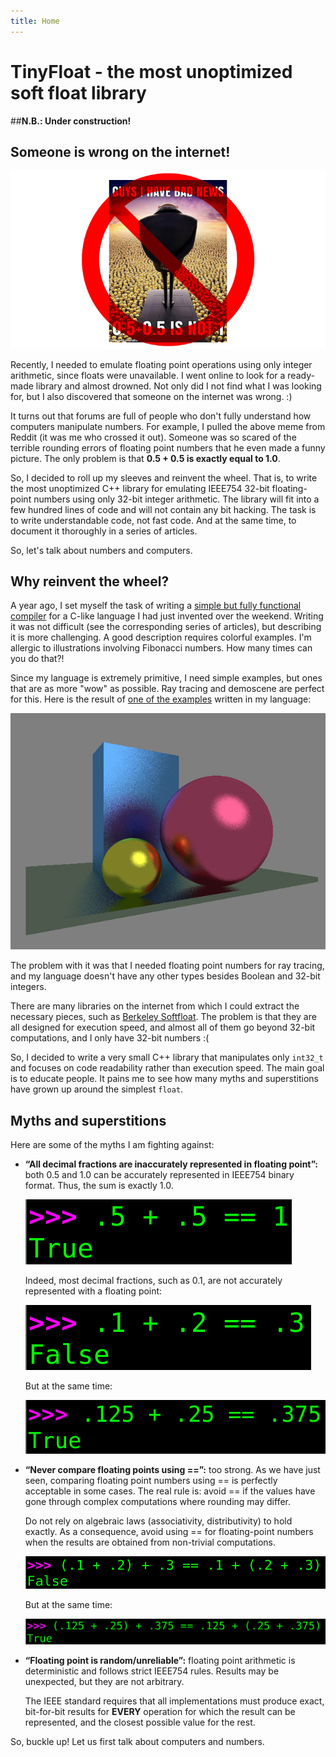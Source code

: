 ```yaml
---
title: Home
---
```


# TinyFloat - the most unoptimized soft float library

##**N.B.: Under construction!**


## Someone is wrong on the internet!

![](home/bad-news.jpg)

Recently, I needed to emulate floating point operations using only integer arithmetic, since floats were unavailable.
I went online to look for a ready-made library and almost drowned.
Not only did I not find what I was looking for, but I also discovered that someone on the internet was wrong. :)


It turns out that forums are full of people who don't fully understand how computers manipulate numbers.
For example, I pulled the above meme from Reddit (it was me who crossed it out).
Someone was so scared of the terrible rounding errors of floating point numbers that he even made a funny picture.
The only problem is that **0.5 + 0.5 is exactly equal to 1.0**.

So, I decided to roll up my sleeves and reinvent the wheel.
That is, to write the most unoptimized C++ library for emulating IEEE754 32-bit floating-point numbers using only 32-bit integer arithmetic.
The library will fit into a few hundred lines of code and will not contain any bit hacking.
The task is to write understandable code, not fast code.
And at the same time, to document it thoroughly in a series of articles.

So, let's talk about numbers and computers.

## Why reinvent the wheel?

A year ago, I set myself the task of writing a [simple but fully functional compiler](/tinycompiler) for a C-like language I had just invented over the weekend.
Writing it was not difficult (see the corresponding series of articles), but describing it is more challenging.
A good description requires colorful examples. I'm allergic to illustrations involving Fibonacci numbers.
How many times can you do that?!

Since my language is extremely primitive, I need simple examples, but ones that are as more "wow" as possible.
Ray tracing and demoscene are perfect for this.
Here is the result of [one of the examples](https://github.com/ssloy/tinycompiler/blob/main/test-programs/gfx/raytracer.wend) written in my language:

![](home/raytracer.png)


The problem with it was that I needed floating point numbers for ray tracing, and my language doesn't have any other types besides Boolean and 32-bit integers.

There are many libraries on the internet from which I could extract the necessary pieces, such as [Berkeley Softfloat](https://github.com/ssloy/tinycompiler/blob/main/test-programs/gfx/raytracer.wend).
The problem is that they are all designed for execution speed, and almost all of them go beyond 32-bit computations, and I only have 32-bit numbers :(

So, I decided to write a very small C++ library that manipulates only `int32_t` and focuses on code readability rather than execution speed.
The main goal is to educate people.
It pains me to see how many myths and superstitions have grown up around the simplest `float`.

## Myths and superstitions

Here are some of the myths I am fighting against:

* **“All decimal fractions are inaccurately represented in floating point”:** both 0.5 and 1.0 can be accurately represented in IEEE754 binary format. Thus, the sum is exactly 1.0.

    ![](home/myths-a.png)

    Indeed, most decimal fractions, such as 0.1, are not accurately represented with a floating point:

    ![](home/myths-b.png)

    But at the same time:

    ![](home/myths-c.png)

* **“Never compare floating points using ==”:** too strong. As we have just seen, comparing floating point numbers using == is perfectly acceptable in some cases. The real rule is: avoid == if the values have gone through complex computations where rounding may differ.

    Do not rely on algebraic laws (associativity, distributivity) to hold exactly. As a consequence, avoid using == for floating-point numbers when the results are obtained from non-trivial computations.

    ![](home/myths-d.png)

    But at the same time:

    ![](home/myths-e.png)

* **“Floating point is random/unreliable”:** floating point arithmetic is deterministic and follows strict IEEE754 rules. Results may be unexpected, but they are not arbitrary.

    The IEEE standard requires that all implementations must produce exact, bit-for-bit results for **EVERY** operation for which the result can be represented, and the closest possible value for the rest.



So, buckle up! Let us first talk about computers and numbers.


